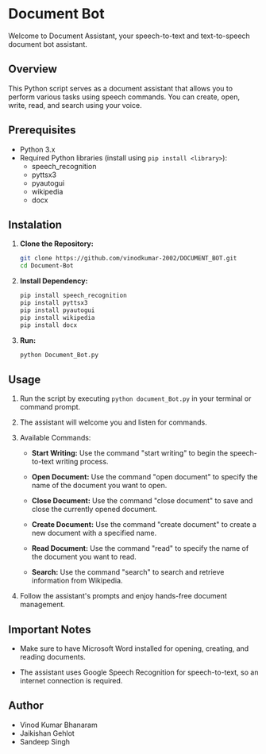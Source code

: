 # Document Bot

Welcome to Document Assistant, your speech-to-text and text-to-speech document bot assistant.

## Overview

This Python script serves as a document assistant that allows you to perform various tasks using speech commands. You can create, open, write, read, and search using your voice.

## Prerequisites

- Python 3.x
- Required Python libraries (install using `pip install <library>`):
  - speech_recognition 
  - pyttsx3
  - pyautogui
  - wikipedia
  - docx

## Instalation
1. **Clone the Repository:**
   ```bash
   git clone https://github.com/vinodkumar-2002/DOCUMENT_BOT.git
   cd Document-Bot
   ```
2. **Install Dependency:**
   ```bash
   pip install speech_recognition
   pip install pyttsx3
   pip install pyautogui
   pip install wikipedia
   pip install docx
   ```
3. **Run:**
   ```bash
   python Document_Bot.py
   ```

## Usage

1. Run the script by executing `python document_Bot.py` in your terminal or command prompt.

2. The assistant will welcome you and listen for commands.

3. Available Commands:

   - **Start Writing:** Use the command "start writing" to begin the speech-to-text writing process.
   
   - **Open Document:** Use the command "open document" to specify the name of the document you want to open.

   - **Close Document:** Use the command "close document" to save and close the currently opened document.

   - **Create Document:** Use the command "create document" to create a new document with a specified name.

   - **Read Document:** Use the command "read" to specify the name of the document you want to read.

   - **Search:** Use the command "search" to search and retrieve information from Wikipedia.

4. Follow the assistant's prompts and enjoy hands-free document management.

## Important Notes

- Make sure to have Microsoft Word installed for opening, creating, and reading documents.

- The assistant uses Google Speech Recognition for speech-to-text, so an internet connection is required.

## Author

- Vinod Kumar Bhanaram
- Jaikishan Gehlot
- Sandeep Singh
